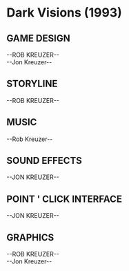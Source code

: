 # Dark Visions (1993)

## GAME DESIGN
--ROB KREUZER--  
--Jon Kreuzer--  
  
## STORYLINE
--ROB KREUZER--  
  
## MUSIC
--Rob Kreuzer--  
  
## SOUND EFFECTS  
--JON KREUZER--  
  
## POINT ' CLICK INTERFACE  
--JON KREUZER--  
  
## GRAPHICS  
--ROB KREUZER--  
--Jon Kreuzer--  
